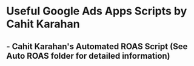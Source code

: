 # Useful Google Ads Apps Scripts by Cahit Karahan
## - Cahit Karahan's Automated ROAS Script (See Auto ROAS folder for detailed information)